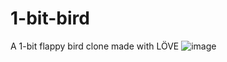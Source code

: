 # 1-bit-bird
A 1-bit flappy bird clone made with LÖVE
![image](https://github.com/user-attachments/assets/9e724741-9805-4b4c-bdb3-3a78be1321d9)
